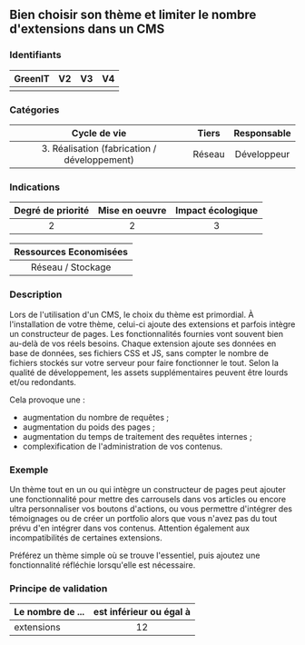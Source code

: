 ## Bien choisir son thème et limiter le nombre d'extensions dans un CMS

### Identifiants

| GreenIT |  V2  |  V3  |  V4  |
|:-------:|:----:|:----:|:----:|
|      |   |   |      |

### Catégories

| Cycle de vie |  Tiers  |  Responsable  |
|:---------:|:----:|:----:|
| 3. Réalisation (fabrication / développement) | Réseau | Développeur |

### Indications

| Degré de priorité |      Mise en oeuvre       |  Impact écologique    |
|:-------------------:|:-------------------------:|:---------------------:|
| 2 | 2 | 3 |

|Ressources Economisées                                      |
|:----------------------------------------------------------:|
|  Réseau / Stockage  |

### Description

Lors de l'utilisation d'un CMS, le choix du thème est primordial.
À l'installation de votre thème, celui-ci ajoute des extensions et parfois intègre un constructeur de pages.
Les fonctionnalités fournies vont souvent bien au-delà de vos réels besoins.
Chaque extension ajoute ses données en base de données, ses fichiers CSS et JS, sans compter le nombre de fichiers stockés sur votre serveur pour faire fonctionner le tout. Selon la qualité de développement, les assets supplémentaires peuvent être lourds et/ou redondants.

Cela provoque une :
- augmentation du nombre de requêtes ;
- augmentation du poids des pages ;
- augmentation du temps de traitement des requêtes internes ;
- complexification de l'administration de vos contenus.


### Exemple

Un thème tout en un ou qui intègre un constructeur de pages peut ajouter une fonctionnalité pour mettre des carrousels dans vos articles ou encore ultra personnaliser vos boutons d'actions, ou vous permettre d'intégrer des témoignages ou de créer un portfolio alors que vous n'avez pas du tout prévu d'en intégrer dans vos contenus.
Attention également aux incompatibilités de certaines extensions.

Préférez un thème simple où se trouve l'essentiel, puis ajoutez une fonctionnalité réfléchie lorsqu'elle est nécessaire.

### Principe de validation

| Le nombre de ...   | est inférieur ou égal à   |  
|-------------------|:-------------------------:|
|  extensions   |  12 |
